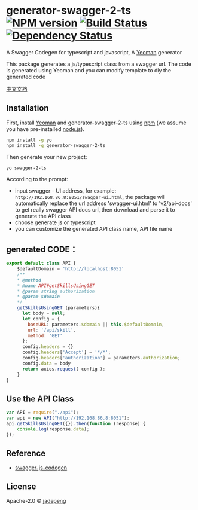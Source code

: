 # generator-swagger-2-ts [![NPM version][npm-image]][npm-url] [![Build Status][travis-image]][travis-url] [![Dependency Status][daviddm-image]][daviddm-url]
> 

A Swagger Codegen for typescript and javascript, A [Yeoman](http://yeoman.io) generator 

This package generates a js/typescript class from a swagger url. The code is generated using Yeoman and you can modify template to diy the generated code

[中文文档](./README.cn.md)

## Installation

First, install [Yeoman](http://yeoman.io) and generator-swagger-2-ts using [npm](https://www.npmjs.com/) (we assume you have pre-installed [node.js](https://nodejs.org/)).

```bash
npm install -g yo
npm install -g generator-swagger-2-ts
```

Then generate your new project:

```bash
yo swagger-2-ts
```


According to the prompt:
- input swagger - UI address, for example: `http://192.168.86.8:8051/swagger-ui.html`, the package will automatically replace the url address 'swagger-ui.html' to 'v2/api-docs' to get really swagger API docs url,  then download and parse it to generate the API class
- choose generate js or typescript
- you can customize the generated API class name, API file name

## generated CODE：

```javascript
export default class API {
    $defaultDomain = 'http://localhost:8051'
    /**
    * @method
    * @name API#getSkillsUsingGET
    * @param string authorization  
    * @param $domain 
    */
    getSkillsUsingGET (parameters){ 
      let body = null;
      let config = {
        baseURL: parameters.$domain || this.$defaultDomain,
        url: '/api/skill',
        method: 'GET'
      };
      config.headers = {}
      config.headers['Accept'] = '*/*';
      config.headers['authorization'] = parameters.authorization;
      config.data = body
      return axios.request( config );
    }
}

```

## Use the API Class

```javascript
var API = require("./api");
var api = new API("http://192.168.86.8:8051");
api.getSkillsUsingGET({}).then(function (response) {
    console.log(response.data);
});
```

 ## Reference

 - [swagger-js-codegen](https://github.com/wcandillon/swagger-js-codegen)

## License

Apache-2.0 © [jadepeng]()


[npm-image]: https://badge.fury.io/js/generator-swagger-2-ts.svg
[npm-url]: https://npmjs.org/package/generator-swagger-2-ts
[travis-image]: https://travis-ci.org/jadepeng/generator-swagger-2-ts.svg?branch=master
[travis-url]: https://travis-ci.org/jadepeng/generator-swagger-2-ts
[daviddm-image]: https://david-dm.org/jadepeng/generator-swagger-2-ts.svg?theme=shields.io
[daviddm-url]: https://david-dm.org/jadepeng/generator-swagger-2-ts
